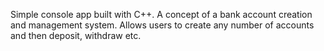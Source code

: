 Simple console app built with C++. A concept of a bank account creation and management system. Allows users to create any number of accounts and then deposit, withdraw etc. 
